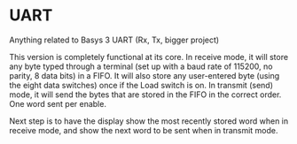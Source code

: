 # UART
Anything related to Basys 3 UART (Rx, Tx, bigger project)

This version is completely functional at its core. 
In receive mode, it will store any byte typed through a terminal (set up with a baud rate of 115200, no parity, 8 data bits) in a FIFO.
It will also store any user-entered byte (using the eight data switches) once if the Load switch is on.
In transmit (send) mode, it will send the bytes that are stored in the FIFO in the correct order. One word sent per enable.

Next step is to have the display show the most recently stored word when in receive mode, and show the next word to be sent when in transmit mode.
